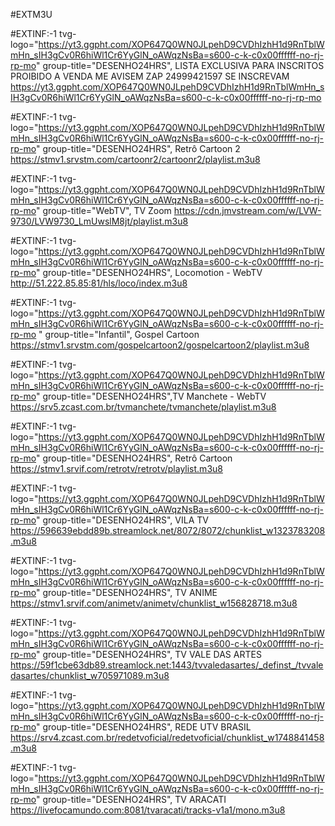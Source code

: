 
#EXTM3U

#EXTINF:-1 tvg-logo="https://yt3.ggpht.com/XOP647Q0WN0JLpehD9CVDhIzhH1d9RnTblWmHn_sIH3gCv0R6hiWl1Cr6YyGlN_oAWqzNsBa=s600-c-k-c0x00ffffff-no-rj-rp-mo" group-title="DESENHO24HRS", LISTA EXCLUSIVA PARA INSCRITOS PROIBIDO A VENDA ME AVISEM ZAP 24999421597 SE INSCREVAM
https://yt3.ggpht.com/XOP647Q0WN0JLpehD9CVDhIzhH1d9RnTblWmHn_sIH3gCv0R6hiWl1Cr6YyGlN_oAWqzNsBa=s600-c-k-c0x00ffffff-no-rj-rp-mo


#EXTINF:-1 tvg-logo="https://yt3.ggpht.com/XOP647Q0WN0JLpehD9CVDhIzhH1d9RnTblWmHn_sIH3gCv0R6hiWl1Cr6YyGlN_oAWqzNsBa=s600-c-k-c0x00ffffff-no-rj-rp-mo" group-title="DESENHO24HRS", Retrô Cartoon 2
https://stmv1.srvstm.com/cartoonr2/cartoonr2/playlist.m3u8

#EXTINF:-1 tvg-logo="https://yt3.ggpht.com/XOP647Q0WN0JLpehD9CVDhIzhH1d9RnTblWmHn_sIH3gCv0R6hiWl1Cr6YyGlN_oAWqzNsBa=s600-c-k-c0x00ffffff-no-rj-rp-mo" group-title="WebTV", TV Zoom
https://cdn.jmvstream.com/w/LVW-9730/LVW9730_LmUwslM8jt/playlist.m3u8

#EXTINF:-1 tvg-logo="https://yt3.ggpht.com/XOP647Q0WN0JLpehD9CVDhIzhH1d9RnTblWmHn_sIH3gCv0R6hiWl1Cr6YyGlN_oAWqzNsBa=s600-c-k-c0x00ffffff-no-rj-rp-mo" group-title="DESENHO24HRS", Locomotion - WebTV
http://51.222.85.85:81/hls/loco/index.m3u8

#EXTINF:-1 tvg-logo="https://yt3.ggpht.com/XOP647Q0WN0JLpehD9CVDhIzhH1d9RnTblWmHn_sIH3gCv0R6hiWl1Cr6YyGlN_oAWqzNsBa=s600-c-k-c0x00ffffff-no-rj-rp-mo " group-title="Infantil", Gospel Cartoon
https://stmv1.srvstm.com/gospelcartoon2/gospelcartoon2/playlist.m3u8

#EXTINF:-1 tvg-logo="https://yt3.ggpht.com/XOP647Q0WN0JLpehD9CVDhIzhH1d9RnTblWmHn_sIH3gCv0R6hiWl1Cr6YyGlN_oAWqzNsBa=s600-c-k-c0x00ffffff-no-rj-rp-mo" group-title="DESENHO24HRS",TV Manchete - WebTV
https://srv5.zcast.com.br/tvmanchete/tvmanchete/playlist.m3u8

#EXTINF:-1 tvg-logo="https://yt3.ggpht.com/XOP647Q0WN0JLpehD9CVDhIzhH1d9RnTblWmHn_sIH3gCv0R6hiWl1Cr6YyGlN_oAWqzNsBa=s600-c-k-c0x00ffffff-no-rj-rp-mo" group-title="DESENHO24HRS", Retrô Cartoon
https://stmv1.srvif.com/retrotv/retrotv/playlist.m3u8

#EXTINF:-1 tvg-logo="https://yt3.ggpht.com/XOP647Q0WN0JLpehD9CVDhIzhH1d9RnTblWmHn_sIH3gCv0R6hiWl1Cr6YyGlN_oAWqzNsBa=s600-c-k-c0x00ffffff-no-rj-rp-mo" group-title="DESENHO24HRS", VILA TV
https://596639ebdd89b.streamlock.net/8072/8072/chunklist_w1323783208.m3u8

#EXTINF:-1 tvg-logo="https://yt3.ggpht.com/XOP647Q0WN0JLpehD9CVDhIzhH1d9RnTblWmHn_sIH3gCv0R6hiWl1Cr6YyGlN_oAWqzNsBa=s600-c-k-c0x00ffffff-no-rj-rp-mo" group-title="DESENHO24HRS", TV ANIME
https://stmv1.srvif.com/animetv/animetv/chunklist_w156828718.m3u8

#EXTINF:-1 tvg-logo="https://yt3.ggpht.com/XOP647Q0WN0JLpehD9CVDhIzhH1d9RnTblWmHn_sIH3gCv0R6hiWl1Cr6YyGlN_oAWqzNsBa=s600-c-k-c0x00ffffff-no-rj-rp-mo" group-title="DESENHO24HRS", TV VALE DAS ARTES
https://59f1cbe63db89.streamlock.net:1443/tvvaledasartes/_definst_/tvvaledasartes/chunklist_w705971089.m3u8

#EXTINF:-1 tvg-logo="https://yt3.ggpht.com/XOP647Q0WN0JLpehD9CVDhIzhH1d9RnTblWmHn_sIH3gCv0R6hiWl1Cr6YyGlN_oAWqzNsBa=s600-c-k-c0x00ffffff-no-rj-rp-mo" group-title="DESENHO24HRS", REDE UTV BRASIL
https://srv4.zcast.com.br/redetvoficial/redetvoficial/chunklist_w1748841458.m3u8

#EXTINF:-1 tvg-logo="https://yt3.ggpht.com/XOP647Q0WN0JLpehD9CVDhIzhH1d9RnTblWmHn_sIH3gCv0R6hiWl1Cr6YyGlN_oAWqzNsBa=s600-c-k-c0x00ffffff-no-rj-rp-mo" group-title="DESENHO24HRS", TV ARACATI
https://livefocamundo.com:8081/tvaracati/tracks-v1a1/mono.m3u8




